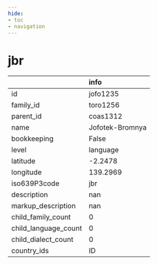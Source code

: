 ```yaml
---
hide:
- toc
- navigation
---
```

# jbr
|                      | info            |
|:---------------------|:----------------|
| id                   | jofo1235        |
| family_id            | toro1256        |
| parent_id            | coas1312        |
| name                 | Jofotek-Bromnya |
| bookkeeping          | False           |
| level                | language        |
| latitude             | -2.2478         |
| longitude            | 139.2969        |
| iso639P3code         | jbr             |
| description          | nan             |
| markup_description   | nan             |
| child_family_count   | 0               |
| child_language_count | 0               |
| child_dialect_count  | 0               |
| country_ids          | ID              |
